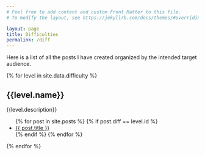 ```yaml
---
# Feel free to add content and custom Front Matter to this file.
# To modify the layout, see https://jekyllrb.com/docs/themes/#overriding-theme-defaults

layout: page
title: Difficulties
permalink: /diff
---
```


Here is a list of all the posts I have created organized by the intended target audience.

<!-- For Beginner Posts, I assume absolutely nothing and the concepts are really simple and straight forward
For intermediate posts, you might be expected to know some basics about coding or they topic might just be a bit more challenging, but in general, these are also intended to be very acessible.
The Advanced Posts discuss some much more high level concepts, typically assume you have a pretty good knowledge of coding, but just want to improve or generally these posts will involve math.
-->


{% for level in site.data.difficulty %}
##  {{level.name}}
  <p>{{level.description}}</p>
  <ul>
{% for post in site.posts %}
{% if post.diff == level.id %}
      <li><a href="{{ post.url }}">{{ post.title }}</a></li>
{% endif %}
{% endfor %}
  </ul>
{% endfor %}

